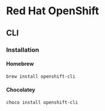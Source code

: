 # Red Hat OpenShift

<!--
https://app.pluralsight.com/paths/skills/introduction-to-application-development-for-red-hat-openshift-container-platform

ocenv
-->

## CLI

### Installation

#### Homebrew

```sh
brew install openshift-cli
```

#### Chocolatey

```sh
choco install openshift-cli
```
